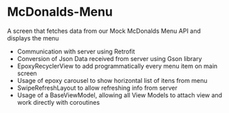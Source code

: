 # McDonalds-Menu
A screen that fetches data from our Mock McDonalds Menu API and displays the menu

- Communication with server using Retrofit
- Conversion of Json Data received from server using Gson library
- EpoxyRecyclerView to add programmatically every menu item on main screen
- Usage of epoxy carousel to show horizontal list of itens from menu
- SwipeRefreshLayout to allow refreshing info from server
- Usage of a BaseViewModel, allowing all View Models to attach view and work directly with coroutines 